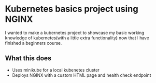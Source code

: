 # Kubernetes basics project using NGINX
I wanted to make a kubernetes project to showcase my basic working knowledge of kubernetes(with a little extra functionality) now that I have finished a beginners course.

## What this does
- Uses minikube for a local kubenetes cluster
- Deploys NGINX with a custom HTML page and health check endpoint